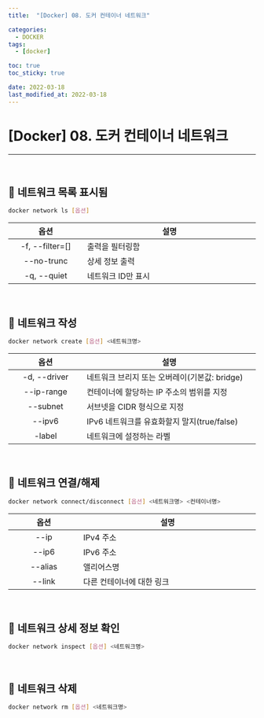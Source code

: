 ```yaml
---
title:  "[Docker] 08. 도커 컨테이너 네트워크" 

categories:
  - DOCKER
tags:
  - [docker]

toc: true
toc_sticky: true

date: 2022-03-18
last_modified_at: 2022-03-18
---
```

# [Docker] 08. 도커 컨테이너 네트워크
---

<style>
table {
    font-size: 12pt;
}
table th:first-of-type {
    width: 5%;
}
table th:nth-of-type(2) {
    width: 15%;
}
table th:nth-of-type(3) {
    width: 50%;
}
table th:nth-of-type(4) {
    width: 30%;
}
</style>

<br>

## 📜 네트워크 목록 표시됨

```bash
docker network ls [옵션]
```

|옵션|설명|
|:---:|---|
|-f, --filter=[]|출력을 필터링함|
|--no-trunc|상세 정보 출력|
|-q, --quiet|네트워크 ID만 표시|


<br>

## 📜 네트워크 작성

```bash
docker network create [옵션] <네트워크명>

```

|옵션|설명|
|:---:|---|
|-d, --driver|네트워크 브리지 또는 오버레이(기본값: bridge)|
|--ip-range|컨테이너에 할당하는 IP 주소의 범위를 지정|
|--subnet|서브넷을 CIDR 형식으로 지정|
|--ipv6|IPv6 네트워크를 유효화할지 말지(true/false)|
|-label|네트워크에 설정하는 라벨|

<br>

## 📜 네트워크 연결/해제

```bash
docker network connect/disconnect [옵션] <네트워크명> <컨테이너명>
```

|옵션|설명|
|:---:|---|
|--ip|IPv4 주소|
|--ip6|IPv6 주소|
|--alias|앨리어스명|
|--link|다른 컨테이너에 대한 링크|

<br>

## 📜 네트워크 상세 정보 확인

```bash
docker network inspect [옵션] <네트워크명>
```

<br>

## 📜 네트워크 삭제

```bash
docker network rm [옵션] <네트워크명>
```

<br>
